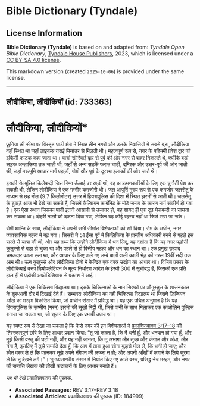 # Bible Dictionary (Tyndale)

## License Information

**Bible Dictionary (Tyndale)** is based on and adapted from: _Tyndale Open Bible Dictionary_, [Tyndale House Publishers](https://tyndaleopenresources.com/), 2023, which is licensed under a [CC BY-SA 4.0 license](https://creativecommons.org/licenses/by-sa/4.0/legalcode.en).

This markdown version (created `2025-10-06`) is provided under the same license.



--------------------------------

## लौदीकिया, लौदीकियों (id: 733363)

लौदीकिया, लौदीकियों\*
=====================

फ्रूगिया की सीमा पर विस्तृत घाटी क्षेत्र में स्थित तीन नगरों और उसके निवासियों में सबसे बड़ा, लौदीकिया वहाँ स्थित था जहाँ लाइकस तराई मियांडर से मिलती थी। महत्वपूर्ण रूप से, नगर के पश्चिमी प्रवेश द्वार को इफिसी फाटक कहा जाता था। यात्री सीरियाई द्वार से पूर्व की ओर नगर से बाहर निकलते थे, क्योंकि बड़ी सड़क अन्ताकिया तक जाती थी, जहाँ से अन्य सड़कें फरात घाटी, दमिश्क और उत्तर\-पूर्व की ओर जाती थीं, जहाँ मरूभूमि व्यापार मार्ग पहाड़ों, गोबी और पूर्व के दूरस्थ इलाकों की ओर जाते थे।

इसकी सेल्यूसिड किलेबन्दी जिस निम्न ऊँचाई पर खड़ी थी, वह आक्रमणकारियों के लिए एक चुनौती पेश कर सकती थी, लेकिन लौदीकिया में एक गम्भीर कमजोरी थी। जल आपूर्ति मुख्य रूप से एक कमजोर जलसेतु के माध्यम से छह मील (9\.7 किलोमीटर) उत्तर में हियरापुलिस की दिशा में स्थित झरनों से आती थी। जलसेतु के टुकड़े आज भी देखे जा सकते हैं, जिसमें कैल्शियम कार्बोनेट के मोटे जमाव के कारण मार्ग संकीर्ण हो गया है। एक ऐसा स्थान जिसका पानी इतनी आसानी से उजागर हो, वह शायद ही एक दृढ़ घेराबन्दी का सामना कर सकता था। दोहरी नाली को दफना दिया गया, लेकिन यह कोई रहस्य नहीं था जिसे रखा जा सके।

रोमी शान्ति के साथ, लौदीकिया ने अपनी सभी सीमांत विशेषताओं को खो दिया। रोम के अधीन, नगर व्यावसायिक महत्व में बढ़ गया। सिसरो ने 51 ईसा पूर्व में किलिकिया के प्रान्तीय अधिकारी बनने से पहले इस रास्ते से यात्रा की थी, और यह तथ्य कि उन्होंने लौदीकिया में धन लिए, यह दर्शाता है कि यह नगर पड़ोसी कुलुस्से से बड़ा हो चुका था और पहले से ही वित्तीय महत्व और धन का स्थान था। एक प्रमुख उत्पाद चमकदार काला ऊन था, और व्यापार के लिए पाले गए लम्बे बालों वाली काली भेड़ की नस्ल 19वीं सदी तक आम थी। ऊन कुलुस्से और लौदीकिया दोनों में केन्द्रित एक वस्त्र उद्योग का आधार था। विभिन्न प्रकार के लौदीकियाई वस्त्र डियोक्लेटियन के मूल्य निर्धारण आदेश के ईस्वी 300 में सूचीबद्ध हैं, जिसकी एक प्रति हाल ही में पड़ोसी अफ्रोडिसियास से प्रकाश में आई।

लौदीकिया में एक चिकित्सा विद्यालय था। इसके चिकित्सकों के नाम सिक्कों पर औगुस्तुस के शासनकाल के शुरुआती दौर में दिखाई देते हैं। सम्भवतः लौदीकिया का यही चिकित्सा विद्यालय था जिसने फ्रिजियन आँख का मरहम विकसित किया, जो प्राचीन संसार में प्रसिद्ध था। यह एक उचित अनुमान है कि यह हियरापुलिस के ऊष्मीय (गरम) झरनों की सूखी मिट्टी थी, जिसे पानी के साथ मिलाकर एक काओलिन पुल्टिस बनाया जा सकता था, जो सूजन के लिए एक प्रभावी उपाय था।

यह स्पष्ट रूप से देखा जा सकता है कि कैसे नगर की इन विशेषताओं ने [प्रकाशितवाक्य 3:17–18](https://ref.ly/Rev3:17-Rev3:18) की तिरस्कारपूर्ण छवि के लिए आधार प्रदान किया: “तू जो कहता है, कि मैं धनी हूँ, और धनवान हो गया हूँ, और मुझे किसी वस्तु की घटी नहीं, और यह नहीं जानता, कि तू अभागा और तुच्छ और कंगाल और अंधा, और नंगा है, इसलिए मैं तुझे सम्मति देता हूँ, कि आग में ताया हुआ सोना मुझसे मोल ले, कि धनी हो जाए; और श्वेत वस्त्र ले ले कि पहनकर तुझे अपने नंगेपन की लज्जा न हो; और अपनी आँखों में लगाने के लिये सुरमा ले कि तू देखने लगे।”। भूमध्यसागरीय संसार में निर्यात किए गए काले वस्त्र, प्रसिद्ध नेत्र मरहम, और नगर की सम्पत्ति लेखक की तीखी फटकारों के लिए आधार बनाते हैं।

*यह भी देखें* प्रकाशितवाक्य की पुस्तक.

* **Associated Passages:** REV 3:17–REV 3:18
* **Associated Articles:** प्रकाशितवाक्य की पुस्तक (ID: 184999)

